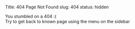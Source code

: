 Title: 404 Page Not Found
slug: 404
status: hidden

You stumbled on a 404 :(  
Try to get back to known page using the menu on the sidebar